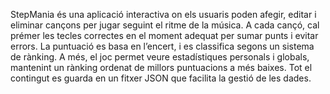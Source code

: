 StepMania és una aplicació interactiva on els usuaris poden afegir, editar i eliminar cançons per jugar seguint el ritme de la música. A cada cançó, cal prémer les tecles correctes en el moment adequat per sumar punts i evitar errors. La puntuació es basa en l’encert, i es classifica segons un sistema de rànking. A més, el joc permet veure estadístiques personals i globals, mantenint un rànking ordenat de millors puntuacions a més baixes. Tot el contingut es guarda en un fitxer JSON que facilita la gestió de les dades.
